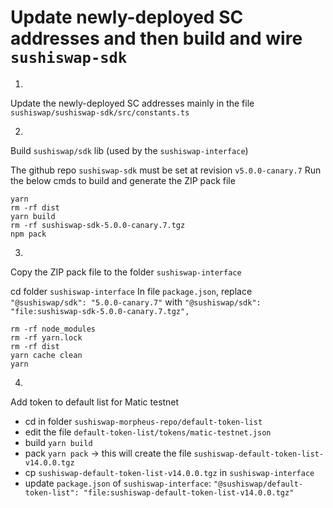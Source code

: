 # Update newly-deployed SC addresses and then build and wire `sushiswap-sdk`

1.
Update the newly-deployed SC addresses mainly in the file `sushiswap/sushiswap-sdk/src/constants.ts`

2.
Build `sushiswap/sdk` lib (used by the `sushiswap-interface`)

The github repo `sushiswap-sdk` must be set at revision `v5.0.0-canary.7`
Run the below cmds to build and generate the ZIP pack file

```
yarn
rm -rf dist
yarn build
rm -rf sushiswap-sdk-5.0.0-canary.7.tgz
npm pack
```

3.
Copy the ZIP pack file to the folder `sushiswap-interface`

cd folder `sushiswap-interface`
In file `package.json`, replace `"@sushiswap/sdk": "5.0.0-canary.7"`
with `"@sushiswap/sdk": "file:sushiswap-sdk-5.0.0-canary.7.tgz",`

```
rm -rf node_modules
rm -rf yarn.lock
rm -rf dist
yarn cache clean
yarn
```

4.
Add token to default list for Matic testnet

- cd in folder `sushiswap-morpheus-repo/default-token-list`
- edit the file `default-token-list/tokens/matic-testnet.json`
- build `yarn build`
- pack `yarn pack` -> this will create the file `sushiswap-default-token-list-v14.0.0.tgz`
- cp `sushiswap-default-token-list-v14.0.0.tgz` in `sushiswap-interface`
- update `package.json` of `sushiswap-interface`: `"@sushiswap/default-token-list": "file:sushiswap-default-token-list-v14.0.0.tgz"`